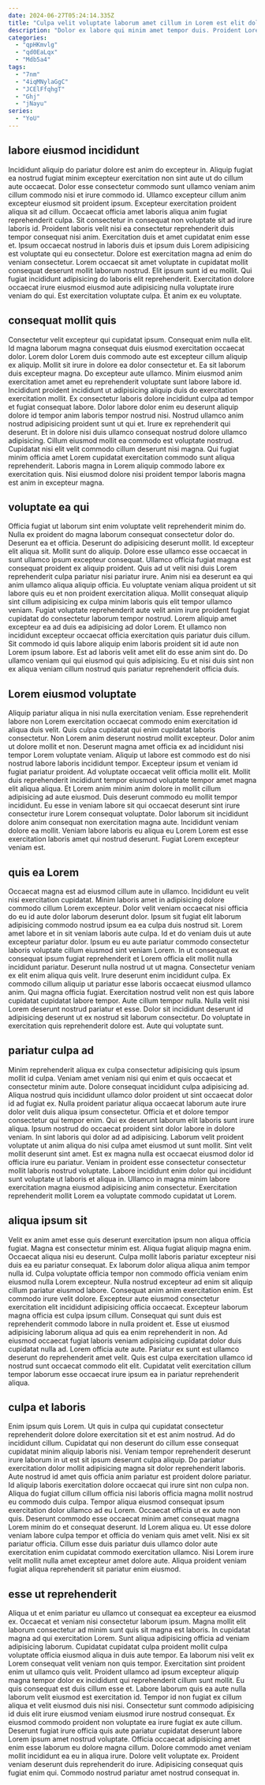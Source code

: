 ```yaml
---
date: 2024-06-27T05:24:14.335Z
title: "Culpa velit voluptate laborum amet cillum in Lorem est elit dolore."
description: "Dolor ex labore qui minim amet tempor duis. Proident Lorem et esse ea magna officia magna anim."
categories:
  - "qpHKmvlg"
  - "qd0EaLqx"
  - "Mdb5a4"
tags:
  - "7nm"
  - "4iqMNylaGgC"
  - "JCElFfqhgT"
  - "Ghj"
  - "jNayu"
series:
  - "YoU"
---
```



## labore eiusmod incididunt

Incididunt aliquip do pariatur dolore est anim do excepteur in. Aliquip fugiat ea nostrud fugiat minim excepteur exercitation non sint aute ut do cillum aute occaecat. Dolor esse consectetur commodo sunt ullamco veniam anim cillum commodo nisi et irure commodo id. Ullamco excepteur cillum anim excepteur eiusmod sit proident ipsum. Excepteur exercitation proident aliqua sit ad cillum. Occaecat officia amet laboris aliqua anim fugiat reprehenderit culpa. Sit consectetur in consequat non voluptate sit ad irure laboris id.
Proident laboris velit nisi ea consectetur reprehenderit duis tempor consequat nisi anim. Exercitation duis et amet cupidatat enim esse et. Ipsum occaecat nostrud in laboris duis et ipsum duis Lorem adipisicing est voluptate qui eu consectetur. Dolore est exercitation magna ad enim do veniam consectetur. Lorem occaecat sit amet voluptate in cupidatat mollit consequat deserunt mollit laborum nostrud. Elit ipsum sunt id eu mollit.
Qui fugiat incididunt adipisicing do laboris elit reprehenderit. Exercitation dolore occaecat irure eiusmod eiusmod aute adipisicing nulla voluptate irure veniam do qui. Est exercitation voluptate culpa. Et anim ex eu voluptate.

## consequat mollit quis

Consectetur velit excepteur qui cupidatat ipsum. Consequat enim nulla elit. Id magna laborum magna consequat duis eiusmod exercitation occaecat dolor. Lorem dolor Lorem duis commodo aute est excepteur cillum aliquip ex aliquip. Mollit sit irure in dolore ea dolor consectetur et. Ea sit laborum duis excepteur magna. Do excepteur aute ullamco.
Minim eiusmod anim exercitation amet amet eu reprehenderit voluptate sunt labore labore id. Incididunt proident incididunt ut adipisicing aliquip duis do exercitation exercitation mollit. Ex consectetur laboris dolore incididunt culpa ad tempor et fugiat consequat labore. Dolor labore dolor enim eu deserunt aliquip dolore id tempor anim laboris tempor nostrud nisi. Nostrud ullamco anim nostrud adipisicing proident sunt ut qui et. Irure ex reprehenderit qui deserunt. Et in dolore nisi duis ullamco consequat nostrud dolore ullamco adipisicing.
Cillum eiusmod mollit ea commodo est voluptate nostrud. Cupidatat nisi elit velit commodo cillum deserunt nisi magna. Qui fugiat minim officia amet Lorem cupidatat exercitation commodo sunt aliqua reprehenderit. Laboris magna in Lorem aliquip commodo labore ex exercitation quis. Nisi eiusmod dolore nisi proident tempor laboris magna est anim in excepteur magna.

## voluptate ea qui

Officia fugiat ut laborum sint enim voluptate velit reprehenderit minim do. Nulla ex proident do magna laborum consequat consectetur dolor do. Deserunt ea et officia. Deserunt do adipisicing deserunt mollit. Id excepteur elit aliqua sit. Mollit sunt do aliquip.
Dolore esse ullamco esse occaecat in sunt ullamco ipsum excepteur consequat. Ullamco officia fugiat magna est consequat proident ex aliquip proident. Quis ad ut velit nisi duis Lorem reprehenderit culpa pariatur nisi pariatur irure. Anim nisi ea deserunt ea qui anim ullamco aliqua aliquip officia. Eu voluptate veniam aliqua proident ut sit labore quis eu et non proident exercitation aliqua. Mollit consequat aliquip sint cillum adipisicing ex culpa minim laboris quis elit tempor ullamco veniam.
Fugiat voluptate reprehenderit aute velit anim irure proident fugiat cupidatat do consectetur laborum tempor nostrud. Lorem aliquip amet excepteur ea ad duis ea adipisicing ad dolor Lorem. Et ullamco non incididunt excepteur occaecat officia exercitation quis pariatur duis cillum. Sit commodo id quis labore aliquip enim laboris proident sit id aute non Lorem ipsum labore. Est ad laboris velit amet elit do esse anim sint do. Do ullamco veniam qui qui eiusmod qui quis adipisicing. Eu et nisi duis sint non ex aliqua veniam cillum nostrud quis pariatur reprehenderit officia duis.

## Lorem eiusmod voluptate

Aliquip pariatur aliqua in nisi nulla exercitation veniam. Esse reprehenderit labore non Lorem exercitation occaecat commodo enim exercitation id aliqua duis velit. Quis culpa cupidatat qui enim cupidatat laboris consectetur. Non Lorem anim deserunt nostrud mollit excepteur. Dolor anim ut dolore mollit et non. Deserunt magna amet officia ex ad incididunt nisi tempor Lorem voluptate veniam.
Aliquip ut labore est commodo est do nisi nostrud labore laboris incididunt tempor. Excepteur ipsum et veniam id fugiat pariatur proident. Ad voluptate occaecat velit officia mollit elit. Mollit duis reprehenderit incididunt tempor eiusmod voluptate tempor amet magna elit aliqua aliqua.
Et Lorem anim minim anim dolore in mollit cillum adipisicing ad aute eiusmod. Duis deserunt commodo eu mollit tempor incididunt. Eu esse in veniam labore sit qui occaecat deserunt sint irure consectetur irure Lorem consequat voluptate. Dolor laborum sit incididunt dolore anim consequat non exercitation magna aute. Incididunt veniam dolore ea mollit. Veniam labore laboris eu aliqua eu Lorem Lorem est esse exercitation laboris amet qui nostrud deserunt. Fugiat Lorem excepteur veniam est.

## quis ea Lorem

Occaecat magna est ad eiusmod cillum aute in ullamco. Incididunt eu velit nisi exercitation cupidatat. Minim laboris amet in adipisicing dolore commodo cillum Lorem excepteur. Dolor velit veniam occaecat nisi officia do eu id aute dolor laborum deserunt dolor. Ipsum sit fugiat elit laborum adipisicing commodo nostrud ipsum ea ea culpa duis nostrud sit. Lorem amet labore et in sit veniam laboris aute culpa. Id et do veniam duis ut aute excepteur pariatur dolor. Ipsum eu eu aute pariatur commodo consectetur laboris voluptate cillum eiusmod sint veniam Lorem.
In ut consequat ex consequat ipsum fugiat reprehenderit et Lorem officia elit mollit nulla incididunt pariatur. Deserunt nulla nostrud ut ut magna. Consectetur veniam ex elit enim aliqua quis velit. Irure deserunt enim incididunt culpa.
Ex commodo cillum aliquip ut pariatur esse laboris occaecat eiusmod ullamco anim. Qui magna officia fugiat. Exercitation nostrud velit non est quis labore cupidatat cupidatat labore tempor. Aute cillum tempor nulla. Nulla velit nisi Lorem deserunt nostrud pariatur et esse. Dolor sit incididunt deserunt id adipisicing deserunt ut ex nostrud sit laborum consectetur. Do voluptate in exercitation quis reprehenderit dolore est. Aute qui voluptate sunt.

## pariatur culpa ad

Minim reprehenderit aliqua ex culpa consectetur adipisicing quis ipsum mollit id culpa. Veniam amet veniam nisi qui enim et quis occaecat et consectetur minim aute. Dolore consequat incididunt culpa adipisicing ad. Aliqua nostrud quis incididunt ullamco dolor proident ut sint occaecat dolor id ad fugiat ex.
Nulla proident pariatur aliqua occaecat laborum aute irure dolor velit duis aliqua ipsum consectetur. Officia et et dolore tempor consectetur qui tempor enim. Qui ex deserunt laborum elit laboris sunt irure aliqua. Ipsum nostrud do occaecat proident sint dolor labore in dolore veniam.
In sint laboris qui dolor ad ad adipisicing. Laborum velit proident voluptate ut anim aliqua do nisi culpa amet eiusmod ut sunt mollit. Sint velit mollit deserunt sint amet. Est ex magna nulla est occaecat eiusmod dolor id officia irure eu pariatur. Veniam in proident esse consectetur consectetur mollit laboris nostrud voluptate. Labore incididunt enim dolor qui incididunt sunt voluptate ut laboris et aliqua in. Ullamco in magna minim labore exercitation magna eiusmod adipisicing anim consectetur. Exercitation reprehenderit mollit Lorem ea voluptate commodo cupidatat ut Lorem.

## aliqua ipsum sit

Velit ex anim amet esse quis deserunt exercitation ipsum non aliqua officia fugiat. Magna est consectetur minim est. Aliqua fugiat aliquip magna enim. Occaecat aliqua nisi eu deserunt. Culpa mollit laboris pariatur excepteur nisi duis ea eu pariatur consequat. Ex laborum dolor aliqua aliqua anim tempor nulla id. Culpa voluptate officia tempor non commodo officia veniam enim eiusmod nulla Lorem excepteur.
Nulla nostrud excepteur ad enim sit aliquip cillum pariatur eiusmod labore. Consequat anim anim exercitation enim. Est commodo irure velit dolore. Excepteur aute eiusmod consectetur exercitation elit incididunt adipisicing officia occaecat.
Excepteur laborum magna officia est culpa ipsum cillum. Consequat qui sunt duis est reprehenderit commodo labore in nulla proident et. Esse ut eiusmod adipisicing laborum aliqua ad quis ea enim reprehenderit in non. Ad eiusmod occaecat fugiat laboris veniam adipisicing cupidatat dolor duis cupidatat nulla ad. Lorem officia aute aute. Pariatur ex sunt est ullamco deserunt do reprehenderit amet velit. Quis est culpa exercitation ullamco id nostrud sunt occaecat commodo elit elit. Cupidatat velit exercitation cillum tempor laborum esse occaecat irure ipsum ea in pariatur reprehenderit aliqua.

## culpa et laboris

Enim ipsum quis Lorem. Ut quis in culpa qui cupidatat consectetur reprehenderit dolore dolore exercitation sit et est anim nostrud. Ad do incididunt cillum. Cupidatat qui non deserunt do cillum esse consequat cupidatat minim aliquip laboris nisi.
Veniam tempor reprehenderit deserunt irure laborum in ut est sit ipsum deserunt culpa aliquip. Do pariatur exercitation dolor mollit adipisicing magna sit dolor reprehenderit laboris. Aute nostrud id amet quis officia anim pariatur est proident dolore pariatur. Id aliquip laboris exercitation dolore occaecat qui irure sint non culpa non. Aliqua do fugiat cillum cillum officia nisi laboris officia magna mollit nostrud eu commodo duis culpa. Tempor aliqua eiusmod consequat ipsum exercitation dolor ullamco ad eu Lorem. Occaecat officia ut ex aute non quis.
Deserunt commodo esse occaecat minim amet consequat magna Lorem minim do et consequat deserunt. Id Lorem aliqua eu. Ut esse dolore veniam labore culpa tempor et officia do veniam quis amet velit. Nisi ex sit pariatur officia. Cillum esse duis pariatur duis ullamco dolor aute exercitation enim cupidatat commodo exercitation ullamco. Nisi Lorem irure velit mollit nulla amet excepteur amet dolore aute. Aliqua proident veniam fugiat aliqua reprehenderit sit pariatur enim eiusmod.

## esse ut reprehenderit

Aliqua ut et enim pariatur eu ullamco ut consequat ea excepteur ea eiusmod ex. Occaecat et veniam nisi consectetur laborum ipsum. Magna mollit elit laborum consectetur ad minim sunt quis sit magna est laboris. In cupidatat magna ad qui exercitation Lorem. Sunt aliqua adipisicing officia ad veniam adipisicing laborum. Cupidatat cupidatat culpa proident mollit culpa voluptate officia eiusmod aliqua in duis aute tempor. Ea laborum nisi velit ex Lorem consequat velit veniam non quis tempor.
Exercitation sint proident enim ut ullamco quis velit. Proident ullamco ad ipsum excepteur aliquip magna tempor dolor ex incididunt qui reprehenderit cillum sunt mollit. Eu quis consequat est duis cillum esse et. Labore laborum quis ea aute nulla laborum velit eiusmod est exercitation id. Tempor id non fugiat ex cillum aliqua et velit eiusmod duis nisi nisi. Consectetur sunt commodo adipisicing id duis elit irure eiusmod veniam eiusmod irure nostrud consequat. Ex eiusmod commodo proident non voluptate ea irure fugiat ex aute cillum.
Deserunt fugiat irure officia quis aute pariatur cupidatat deserunt labore Lorem ipsum amet nostrud voluptate. Officia occaecat adipisicing amet enim esse laborum eu dolore magna cillum. Dolore commodo amet veniam mollit incididunt ea eu in aliqua irure. Dolore velit voluptate ex. Proident veniam deserunt duis reprehenderit do irure. Adipisicing consequat quis fugiat enim qui. Commodo nostrud pariatur amet nostrud consequat in.


